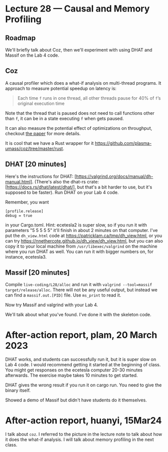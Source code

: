 # Lecture 28 — Causal and Memory Profiling

## Roadmap

We'll briefly talk about Coz, then we'll experiment with using DHAT and Massif
on the Lab 4 code.

## Coz

A causal profiler which does a what-if analysis on multi-thread programs. It
approach to measure potential speedup on latency is:

> Each time `f` runs in one thread, all other threads pause for 40% of `f`’s
> original execution time

Note that the thread that is paused does not need to call functions other than
`f`, it can be in a state executing `f` when gets paused.

It can also measure the potential effect of optimizations on throughput,
checkout [the paper](<https://arxiv.org/pdf/1608.03676v1.pdf>) for more details.

It is cool that we have a Rust wrapper for it
<https://github.com/plasma-umass/coz/tree/master/rust>.

## DHAT [20 minutes]

Here's the instructions for DHAT:
[https://valgrind.org/docs/manual/dh-manual.html]. (There's also the dhat-rs
crate: [https://docs.rs/dhat/latest/dhat/], but that's a bit harder to use, but
it's supposed to be faster). Run DHAT on your Lab 4 code.

Remember, you want

```
[profile.release]
debug = true
```

in your Cargo.toml. Hint: ecetesla2 is super slow, so if you run it with
parameters "5 5 5 5 5" it'll finish in about 2 minutes on that computer. I've
put the `dh_view.html` code at <https://patricklam.ca/tmp/dh_view.html>, or you
can try <https://nnethercote.github.io/dh_view/dh_view.html>, but you can also
copy it to your local machine from `/usr/libexec/valgrind` on the machine where
you run DHAT as well. You can run it with bigger numbers on, for instance,
ecetesla3.

## Massif [20 minutes]

Compile `live-coding/L28/alloc` and run it with `valgrind --tool=massif
target/release/alloc`. There will not be any useful output, but instead we can
find a `massif.out.[PID]` file. Use `ms_print` to read it.

Now try Massif and valgrind with your Lab 4.

We'll talk about what you've found. I've done it with the skeleton code.

# After-action report, plam, 20 March 2023

DHAT works, and students can successfully run it, but it is super slow on Lab 4
code. I would recommend getting it started at the beginning of class. You might
get responses on the ecetesla computer 20-30 minutes afterwards. The exercise
maybe takes 10 minutes to get started.

DHAT gives the wrong result if you run it on cargo run. You need to give the
binary itself.

Showed a demo of Massif but didn't have students do it themselves.


# After-action report, huanyi, 15Mar24

I talk about `coz`. I referred to the picture in the lecture note to talk about
how it does the what-if analysis. I will talk about memory profiling in the next
class.
